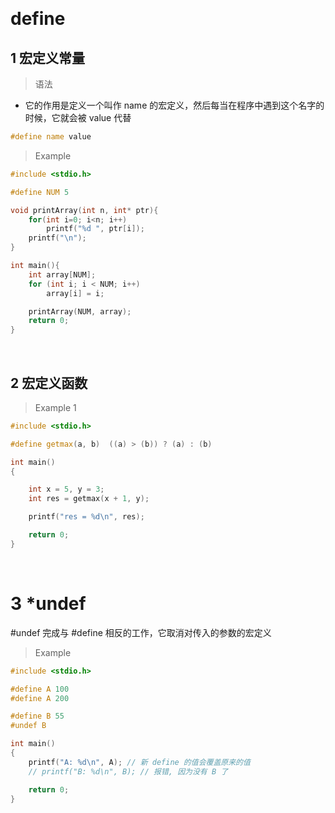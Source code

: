 
&emsp;
# define
## 1 宏定义常量
>语法
- 它的作用是定义一个叫作 name 的宏定义，然后每当在程序中遇到这个名字的时候，它就会被 value 代替
```c++
#define name value
```

>Example
```c++
#include <stdio.h>

#define NUM 5

void printArray(int n, int* ptr){
    for(int i=0; i<n; i++)
        printf("%d ", ptr[i]);
    printf("\n");
}

int main(){
    int array[NUM];
    for (int i; i < NUM; i++)
        array[i] = i;

    printArray(NUM, array);
    return 0;
}
```

&emsp;
## 2 宏定义函数
>Example 1
```c++
#include <stdio.h>

#define getmax(a, b)  ((a) > (b)) ? (a) : (b)

int main()
{

    int x = 5, y = 3;
    int res = getmax(x + 1, y); 

    printf("res = %d\n", res);

    return 0;
}
```


&emsp;
# 3 *undef
#undef 完成与 #define 相反的工作，它取消对传入的参数的宏定义
>Example
```c++
#include <stdio.h>

#define A 100
#define A 200

#define B 55
#undef B

int main()
{
    printf("A: %d\n", A); // 新 define 的值会覆盖原来的值
    // printf("B: %d\n", B); // 报错, 因为没有 B 了

    return 0;
}
```


